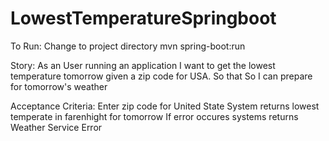 # LowestTemperatureSpringboot

To Run:
Change to project directory
mvn spring-boot:run

Story:
As an User running an application
I want to get the lowest temperature tomorrow given a zip code for USA.
So that So I can prepare for tomorrow's weather

Acceptance Criteria:
Enter zip code for United State
System returns lowest temperate in farenhight for tomorrow
If error occures systems returns Weather Service Error


